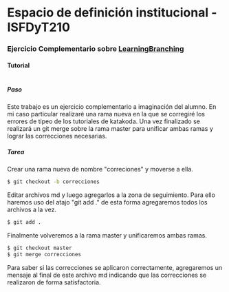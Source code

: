 # **Espacio de definición institucional - ISFDyT210**
### Ejercicio Complementario sobre [LearningBranching](https://learngitbranching.js.org)
#### Tutorial
#
##### **Paso**

Este trabajo es un ejercicio complementario a imaginación del alumno. En mi caso particular realizaré una rama nueva en la que se corregiré los errores de tipeo de los tutoriales de katakoda. Una vez finalizado se realizará un git merge sobre la rama master para unificar ambas ramas y lograr las correcciones necesarias.

##### **Tarea**
Crear una rama nueva de nombre "correciones" y moverse a ella.
```sh
$ git checkout -b correcciones
```

Editar archivos md y luego agregarlos a la zona de seguimiento. Para ello haremos uso del atajo "git add ." de esta forma agregaremos todos los archivos a la vez.

```sh
$ git add .
```

Finalmente volveremos a la rama master y unificaremos ambas ramas.

```sh
$ git checkout master
$ git merge correcciones
```

Para saber si las correcciones se aplicaron correctamente, agregaremos un mensaje al final de este archivo md indicando que las correcciones se realizaron de forma satisfactoria.
